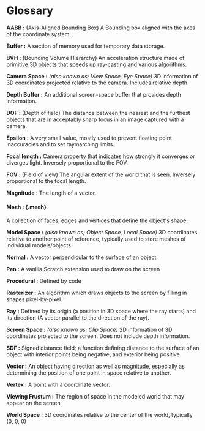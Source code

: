 # Glossary
**AABB :** (Axis-Aligned Bounding Box) A Bounding box aligned with the axes of the coordinate system.

**Buffer :** A section of memory used for temporary data storage. 

**BVH :** (Bounding Volume Hierarchy) An acceleration structure made of primitive 3D objects that speeds up ray-casting and various algorithms. 

**Camera Space :** *(also known as; View Space, Eye Space)* 3D information of 3D coordinates projected relative to the camera. Includes relative depth. 

**Depth Buffer :** An additional screen-space buffer that provides depth information.

**DOF :** (Depth of field) The distance between the nearest and the furthest objects that are in acceptably sharp focus in an image captured with a camera.

**Epsilon :** A very small value, mostly used to prevent floating point inaccuracies and to set raymarching limits.

**Focal length :** Camera property that indicates how strongly it converges or diverges light. Inversely proportional to the FOV.

**FOV :** (Field of view) The angular extent of the world that is seen. Inversely proportional to the focal length.

**Magnitude** : The length of a vector.

#### Mesh : {.mesh}
A collection of faces, edges and vertices that define the object's shape.

**Model Space :** *(also known as; Object Space, Local Space)* 3D coordinates relative to another point of reference, typically used to store meshes of individual models/objects.

**Normal :** A vector perpendicular to the surface of an object.

**Pen :** A vanilla Scratch extension used to draw on the screen 

**Procedural :** Defined by code

**Rasterizer :** An algorithm which draws objects to the screen by filling in shapes pixel-by-pixel.

**Ray :** Defined by its origin (a position in 3D space where the ray starts) and its direction (A vector parallel to the direction of the ray).

**Screen Space :** *(also known as; Clip Space)* 2D information of 3D coordinates projected to the screen. Does not include depth information.

**SDF :** Signed distance field; a function defining distance to the surface of an object with interior points being negative, and exterior being positive

**Vector :** An object having direction as well as magnitude, especially as determining the position of one point in space relative to another.

**Vertex :** A point with a coordinate vector.

**Viewing Frustum :** The region of space in the modeled world that may appear on the screen

**World Space :** 3D coordinates relative to the center of the world, typically (0, 0, 0\)
